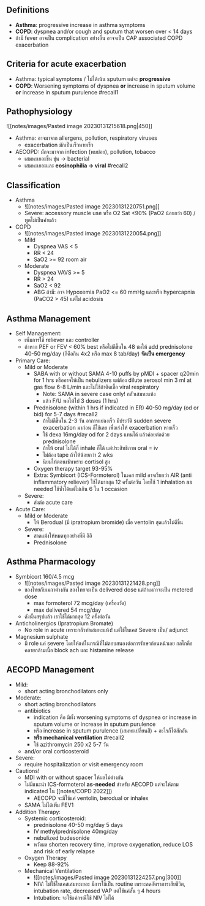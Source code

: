 ## Definitions
- **Asthma**: progressive increase in asthma symptoms
- **COPD**: dyspnea and/or cough and sputum that worsen over < 14 days
- ถ้ามี fever อาจเป็น complication อย่างอื่น อาจจเป็น CAP associated COPD exacerbation

## Criteria for acute exacerbation
- Asthma: typical symptoms / ไม่ได้เน้น sputum แต่จะ **progressive**
- **COPD**: Worsening symptoms of dyspnea **or** increase in sputum volume **or** increase in sputum purulence #recall1

## Pathophysiology

![[notes/images/Pasted image 20230131215618.png|450]]
- Asthma: อาจมาจาก allergens, pollution, respiratory viruses
	- exacerbation มักเป็นเร็วหายเร็ว
- AECOPD: มักจะมาจาก infection (พบบ่อย), pollution, tobacco
	- เสมหะเยอะขึ้น ขุ่น -> bacterial
	- เสมหะเยอะและ **eosinophilia -> viral** #recall2 

## Classification
- Asthma
	- ![[notes/images/Pasted image 20230131220751.png]]
	- Severe: accessory muscle use หรือ O2 Sat <90% (PaO2 น้อยกว่า 60) / พูดไม่เป็นคำแล้ว 
- COPD
	- ![[notes/images/Pasted image 20230131220054.png]]
	- Mild
		- Dyspnea VAS < 5
		- RR < 24
		- SaO2 >= 92 room air
	- Moderate
		- Dyspnea VAVS >= 5
		- RR > 24
		- SaO2 < 92
		- ABG ถ้ามี: อาจ Hypoxemia PaO2 <= 60 mmHg และหรือ hypercapnia (PaCO2 > 45) แต่ไม่ acidosis

## Asthma Management
- Self Management:
	- เพิ่มการใช้ reliever และ controller
	- ถ้าหาก PEF or FEV < 60% best หรือไม่ดีขึ้นใน 48 ชมให้ add prednisolone 40-50 mg/day (ก็คือกิน 4x2 หรือ max 8 tab/day) **จัดเป็น emergency**
- Primary Care:
	-  Mild or Moderate
		- SABA with or without SAMA 4-10 puffs by pMDI + spacer q20min for 1 hrs หรืออาจให้เป็น nebulizers แต่ต้อง dilute aerosol min 3 ml at gas flow 6-8 L/min และไม่ใช้ถ้าติดเชื้อ viral respiratory
			- Note: SAMA in severe case only! กลัวเสมหะแห้ง
			- แล้ว F/U พอให้ไป 3 doses (1 hrs)
		- Prednisolone (within 1 hrs if indicated in ER) 40-50 mg/day (od or bid) for 5-7 days #recall2 
			- ถ้าไม่ดีขึ้นใน 2-3 วัน อาการแย่ลงเร็ว มีประวัติ sudden severe exacerbation มาก่อน ก็ใช้เลย เพื่อเร่งให้ exacerbation หายเร็ว
			- ใช้ dexa 16mg/day od for 2 days แทนได้ แล้วค่อยต่อด้วย prednisolone
			- ถ้าให้ oral ไม่ได้ก็ inhale ก็ได้ แต่ประสิทธิภาพ oral = iv
			- ไม่ต้อง tape ถ้าให้น้อยกว่า 2 wks
			- นิยมให้ตอนเช้าเพราะ cortisol สูง
		- Oxygen therapy target 93-95%
		- Extra: Symbicort (ICS-Formoterol) ในเคส mild อาจเรียกว่า AIR (anti inflammatory reliever) ใช้ได้มากสุด 12 ครั้งต่อวัน โดยใช้ 1 inhalation as needed ใช้ซ้ำได้แต่ไม่เกิน 6 ใน 1 occasion
	- Severe:
		- ส่งต่อ acute care
- Acute Care:
	- Mild or Moderate
		- ให้ Berodual (มี ipratropium bromide) เมื่อ ventolin สุดแล้วไม่ดีขึ้น
	- Severe:
		- สาดแม้งให้หมดทุกอย่างที่มี อิอิ
		- Prednisolone

## Asthma Pharmacology
- Symbicort 160/4.5 mcg
	- ![[notes/images/Pasted image 20230131221428.png]]
	- ของไทยกับเมกาต่างกัน ของไทยจะเป็น delivered dose แต่ถ้าเมกาจะเป็น metered dose
		- max formoterol 72 mcg/day (เครื่องวัด)
		- max delivered 54 mcg/day
	- ดังนั้นสรุปแล้ว เราใช้ได้มากสุด 12 ครั้งต่อวัน
- Anticholinergics (Ipratropium Bromate)
	- No role in acute เพราะกลัวทำเสมหะแห้ง! แต่ใช้ในเคส Severe เป็น/ adjunct
- Magnesium sulphate
	- มี role แค่ severe โดยให้แค่ในกรณีที่ไม่ตอบสนองต่อการรักษาก่อนหน้าเลย กลไกคือคลายกล้ามเนื้อ block ach และ histamine release

## AECOPD Management
- Mild:
	- short acting bronchodilators only
- Moderate:
	- short acting bronchodilators
	- antibiotics 
		- indication คือ มีทั้ง worsening symptoms of dyspnea or increase in sputum volume or increase in sputum purulence
		- หรือ increase in sputum purulence (เสมหะเปลี่ยนสี) + อะไรก็ได้สักอัน
		- **หรือ mechanical ventilation** #recall2 
		- ใช้ azithromycin 250 x2  5-7 วัน
	- and/or oral corticosteroid
- Severe:
	- require hospitalization or visit emergency room
- Cautions!
	- MDI with or without spacer ให้ผลไม่ต่างกัน
	- ไม่มีแนะนำ ICS-formoterol **as-needed** สำหรับ AECOPD แต่จะให้ตาม indicated ใน [[notes/COPD 2022]])
		- AECOPD จะมีใช้แค่ ventolin, berodual or inhalex
	- SAMA ไม่ได้เพิ่ม FEV1
- Addition Therapy:
	- Systemic corticosteroid:
		- prednisolone 40-50 mg/day 5 days
		- IV methylprednisolone 40mg/day
		- nebulized budesonide
		- หวังผล shorten recovery time, improve oxygenation, reduce LOS and risk of early relapse
	- Oxygen Therapy
		- Keep 88-92%
	- Mechanical Ventilation
		- ![[notes/images/Pasted image 20230131224257.png|300]]
		- NIV: ไม่ใช้ในเคสเสมหะเยอะ มีการใช้เป็น routine เพราะลดอัตราการเสียชีวิต, intubation rate, decreased VAP แต่ใช้แค่สั้น ๆ 4 hours
		- Intubation: จะใช้แค่กรณีใช้ NIV ไม่ได้
